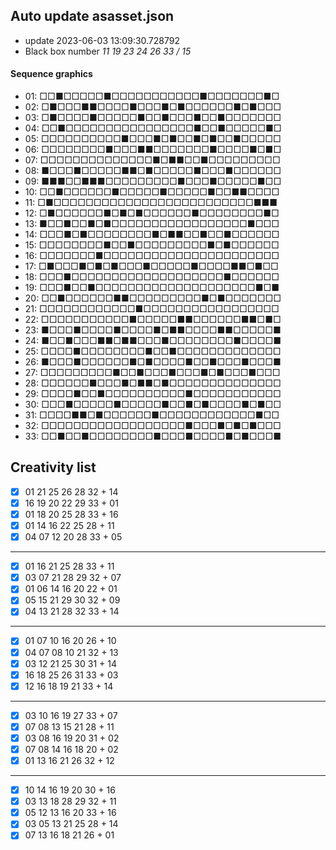 ## Auto update asasset.json

* update 2023-06-03 13:09:30.728792
* Black box number _11 19 23 24 26 33 / 15_
#### Sequence graphics

* 01: □□■□□□□□■□□□□□□□□□□□■□□□□□□□■□
* 02: □■□□□■■□□□□■□□□■□■□□□□□□■□■□□□
* 03: □■□□□□■□□□□□■□□■□□□■□□■□□□□□□□
* 04: □□■□□□□□□□□□□□□□□□□■□□■□□□□□■□
* 05: □□□□□□□□□□■□□□■□■□□■□■□□■□□□□□
* 06: □□□□□□□□■□□□■■□□□□□□□■□□□□■□■□
* 07: □□□□□□□□□□□□□□■□■■□□■□□□□□□□□□
* 08: ■□□□■□□□□□■■□■□□□□□■□□□■□□□□□□
* 09: ■■■□□■■■□□□□□□□□□■□□□■□□□□□■□□
* 10: □□■□□□□□□■□□□□□■□□□□□■□□■■□□□□
* 11: □■□□□□□□□□□□□□□□□□□□□□□□□□□■■■
* 12: □■□□□□□□■□■□■□□□□□□■□□□□□□□□■□
* 13: ■□□■□□■□■□□□□□□□□□□□□□□□□□■□□□
* 14: □□□■□■□□□□□□□□■□■■□□■□□■□□□□□□
* 15: □□□□□□□□■□□■□□□□□□□□□■□■□□□□□□
* 16: □□□□□□□■□□□□□□□□□□□□□□□□□□□□□□
* 17: □■□□□■□■□■□□□■□□□□□■□□□□■■□■□□
* 18: □□□■□□□□□□□□□□□□□□□□□□□■□□□□□□
* 19: □□□■□□■□□□□□□□□□□□□□□□□□□□□■□■
* 20: □□■□□□□□□■■□□□□□□□□□■□■□□□□□□□
* 21: □□□□□□□□□□□□■□□□□□□□□□□□□□□□□□
* 22: □□□□□□□□□□□■□□□□□■■□□□□□□■■□■□
* 23: ■□□□■□□□□■□□□□■□■■□□□□■■□□□□□■
* 24: ■□□■□□□■■□■■□□□■□□□□□□□□■□□□□■
* 25: □□□□■□□□□□□□□■□□■□□□□□□□□□□□□□
* 26: ■□□□■□□□□□□■□■□□□□■□□■□□□■□□□■
* 27: □□□□□□□□□■□□■□□□■□□□■□■□□□■□□□
* 28: □□□□□□■□□□■□■■□■□□□□□□□□□□□□□□
* 29: □□□□■□□■□□□□□□□□□□■□□□□□□□□□□□
* 30: □□□■□□□□□■□□□□□■□□■□■□□□□■□■□□
* 31: □□□□■■□■□□□□□□■□□□□□□□□□□□□■□□
* 32: □□□□□□□□□□□□□□□□□□■□□□■□■□■□□□
* 33: □□■□□■□□□□□□□□■□□□■□□□□■□■□□□■
## Creativity list

- [x] 01 21 25 26 28 32 + 14
- [x] 16 19 20 22 29 33 + 01
- [x] 01 18 20 25 28 33 + 16
- [x] 01 14 16 22 25 28 + 11
- [x] 04 07 12 20 28 33 + 05
***
- [x] 01 16 21 25 28 33 + 11
- [x] 03 07 21 28 29 32 + 07
- [x] 01 06 14 16 20 22 + 01
- [x] 05 15 21 29 30 32 + 09
- [x] 04 13 21 28 32 33 + 14
***
- [x] 01 07 10 16 20 26 + 10
- [x] 04 07 08 10 21 32 + 13
- [x] 03 12 21 25 30 31 + 14
- [x] 16 18 25 26 31 33 + 03
- [x] 12 16 18 19 21 33 + 14
***
- [x] 03 10 16 19 27 33 + 07
- [x] 07 08 13 15 21 28 + 11
- [x] 03 08 16 19 20 31 + 02
- [x] 07 08 14 16 18 20 + 02
- [x] 01 13 16 21 26 32 + 12
***
- [x] 10 14 16 19 20 30 + 16
- [x] 03 13 18 28 29 32 + 11
- [x] 05 12 13 16 20 33 + 16
- [x] 03 05 13 21 25 28 + 14
- [x] 07 13 16 18 21 26 + 01
